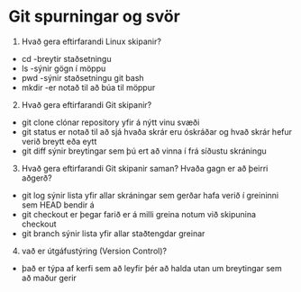 # Git spurningar og svör

1. Hvað gera eftirfarandi Linux skipanir?
  * cd -breytir staðsetningu
  * ls -sýnir gögn í möppu
  * pwd -sýnir staðsetningu git bash
  * mkdir -er notað til að búa til möppur

2. Hvað gera eftirfarandi Git skipanir?
  * git clone clónar repository yfir á nýtt vinu svæði
  * git status er notað til að sjá hvaða skrár eru óskráðar og hvað skrár hefur verið breytt eða eytt
  * git diff sýnir breytingar sem þú ert að vinna í frá síðustu skráningu 

3. Hvað gera eftirfarandi Git skipanir saman? Hvaða gagn er að þeirri aðgerð?
  * git log sýnir lista yfir allar skráningar sem gerðar hafa verið í greininni sem HEAD bendir á
  * git checkout er þegar farið er á milli greina notum við skipunina checkout
  * git branch sýnir lista yfir allar staðtengdar greinar

4. vað er útgáfustýring (Version Control)?
  *  það er týpa af kerfi sem að leyfir þér að halda utan um breytingar sem að maður gerir 

